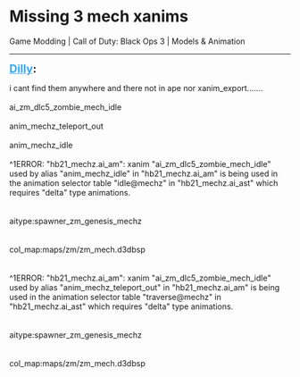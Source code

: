 # Missing 3 mech xanims
Game Modding | Call of Duty: Black Ops 3 | Models & Animation

---
<strong style="font-size: 1.4em;"><span style="text-decoration: underline;text-decoration-color: #34a7f9;"><span style="color:#34a7f9;">Dilly</span></span>:</strong>

<p>i cant find them anywhere and there not in ape nor xanim_export.......<br /><br />ai_zm_dlc5_zombie_mech_idle<br /><br />anim_mechz_teleport_out<br /><br />anim_mechz_idle<br /><br />^1ERROR: &quot;hb21_mechz.ai_am&quot;: xanim &quot;ai_zm_dlc5_zombie_mech_idle&quot; used by alias &quot;anim_mechz_idle&quot; in &quot;hb21_mechz.ai_am&quot; is being used in the animation selector table &quot;idle@mechz&quot; in &quot;hb21_mechz.ai_ast&quot; which requires &quot;delta&quot; type animations.<br /><br /><br />aitype:spawner_zm_genesis_mechz<br /><br /><br />col_map:maps/zm/zm_mech.d3dbsp<br /><br /><br />^1ERROR: &quot;hb21_mechz.ai_am&quot;: xanim &quot;ai_zm_dlc5_zombie_mech_idle&quot; used by alias &quot;anim_mechz_teleport_out&quot; in &quot;hb21_mechz.ai_am&quot; is being used in the animation selector table &quot;traverse@mechz&quot; in &quot;hb21_mechz.ai_ast&quot; which requires &quot;delta&quot; type animations.<br /><br /><br />aitype:spawner_zm_genesis_mechz<br /><br /><br />col_map:maps/zm/zm_mech.d3dbsp</p>
